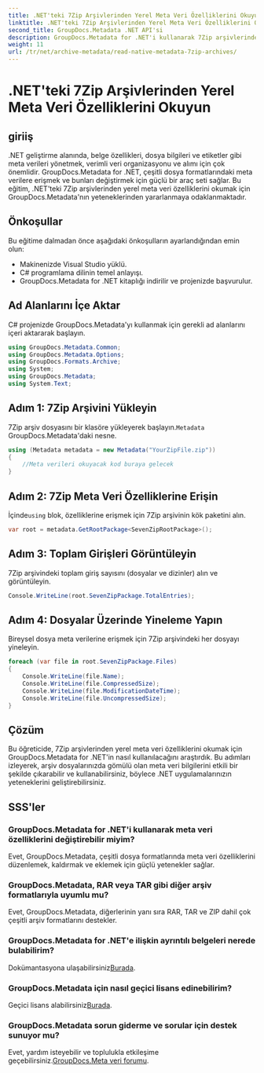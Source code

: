 ```yaml
---
title: .NET'teki 7Zip Arşivlerinden Yerel Meta Veri Özelliklerini Okuyun
linktitle: .NET'teki 7Zip Arşivlerinden Yerel Meta Veri Özelliklerini Okuyun
second_title: GroupDocs.Metadata .NET API'si
description: GroupDocs.Metadata for .NET'i kullanarak 7Zip arşivlerinden yerel meta veri özelliklerini nasıl okuyacağınızı öğrenin. .NET uygulamanızın veri yönetimi yeteneklerini geliştirin.
weight: 11
url: /tr/net/archive-metadata/read-native-metadata-7zip-archives/
---
```


# .NET'teki 7Zip Arşivlerinden Yerel Meta Veri Özelliklerini Okuyun

## giriiş
.NET geliştirme alanında, belge özellikleri, dosya bilgileri ve etiketler gibi meta verileri yönetmek, verimli veri organizasyonu ve alımı için çok önemlidir. GroupDocs.Metadata for .NET, çeşitli dosya formatlarındaki meta verilere erişmek ve bunları değiştirmek için güçlü bir araç seti sağlar. Bu eğitim, .NET'teki 7Zip arşivlerinden yerel meta veri özelliklerini okumak için GroupDocs.Metadata'nın yeteneklerinden yararlanmaya odaklanmaktadır. 
## Önkoşullar
Bu eğitime dalmadan önce aşağıdaki önkoşulların ayarlandığından emin olun:
- Makinenizde Visual Studio yüklü.
- C# programlama dilinin temel anlayışı.
- GroupDocs.Metadata for .NET kitaplığı indirilir ve projenizde başvurulur.

## Ad Alanlarını İçe Aktar
C# projenizde GroupDocs.Metadata'yı kullanmak için gerekli ad alanlarını içeri aktararak başlayın.
```csharp
using GroupDocs.Metadata.Common;
using GroupDocs.Metadata.Options;
using GroupDocs.Formats.Archive;
using System;
using GroupDocs.Metadata;
using System.Text;
```
## Adım 1: 7Zip Arşivini Yükleyin
 7Zip arşiv dosyasını bir klasöre yükleyerek başlayın.`Metadata` GroupDocs.Metadata'daki nesne.
```csharp
using (Metadata metadata = new Metadata("YourZipFile.zip"))
{
    //Meta verileri okuyacak kod buraya gelecek
}
```
## Adım 2: 7Zip Meta Veri Özelliklerine Erişin
 İçinde`using` blok, özelliklerine erişmek için 7Zip arşivinin kök paketini alın.
```csharp
var root = metadata.GetRootPackage<SevenZipRootPackage>();
```
## Adım 3: Toplam Girişleri Görüntüleyin
7Zip arşivindeki toplam giriş sayısını (dosyalar ve dizinler) alın ve görüntüleyin.
```csharp
Console.WriteLine(root.SevenZipPackage.TotalEntries);
```
## Adım 4: Dosyalar Üzerinde Yineleme Yapın
Bireysel dosya meta verilerine erişmek için 7Zip arşivindeki her dosyayı yineleyin.
```csharp
foreach (var file in root.SevenZipPackage.Files)
{
    Console.WriteLine(file.Name);
    Console.WriteLine(file.CompressedSize);
    Console.WriteLine(file.ModificationDateTime);
    Console.WriteLine(file.UncompressedSize);
}
```

## Çözüm
Bu öğreticide, 7Zip arşivlerinden yerel meta veri özelliklerini okumak için GroupDocs.Metadata for .NET'in nasıl kullanılacağını araştırdık. Bu adımları izleyerek, arşiv dosyalarınızda gömülü olan meta veri bilgilerini etkili bir şekilde çıkarabilir ve kullanabilirsiniz, böylece .NET uygulamalarınızın yeteneklerini geliştirebilirsiniz.

## SSS'ler
### GroupDocs.Metadata for .NET'i kullanarak meta veri özelliklerini değiştirebilir miyim?
Evet, GroupDocs.Metadata, çeşitli dosya formatlarında meta veri özelliklerini düzenlemek, kaldırmak ve eklemek için güçlü yetenekler sağlar.
### GroupDocs.Metadata, RAR veya TAR gibi diğer arşiv formatlarıyla uyumlu mu?
Evet, GroupDocs.Metadata, diğerlerinin yanı sıra RAR, TAR ve ZIP dahil çok çeşitli arşiv formatlarını destekler.
### GroupDocs.Metadata for .NET'e ilişkin ayrıntılı belgeleri nerede bulabilirim?
 Dokümantasyona ulaşabilirsiniz[Burada](https://tutorials.groupdocs.com/metadata/net/).
### GroupDocs.Metadata için nasıl geçici lisans edinebilirim?
 Geçici lisans alabilirsiniz[Burada](https://purchase.groupdocs.com/temporary-license/).
### GroupDocs.Metadata sorun giderme ve sorular için destek sunuyor mu?
 Evet, yardım isteyebilir ve toplulukla etkileşime geçebilirsiniz.[GroupDocs.Meta veri forumu](https://forum.groupdocs.com/c/metadata/14).